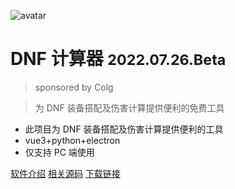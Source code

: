 
  ![avatar](img\logo.ico)

  # DNF 计算器 <small class="version">2022.07.26.Beta</small>

  > sponsored by Colg

  > 为 DNF 装备搭配及伤害计算提供便利的免费工具

  - 此项目为 DNF 装备搭配及伤害计算提供便利的工具
  - vue3+python+electron
  - 仅支持 PC 端使用

[软件介绍](USERMANUAL) [相关源码](https://gitee.com/dcalc/dnfcalculating_110) [下载链接](https://wwn.lanzout.com/s/dcalc)

  